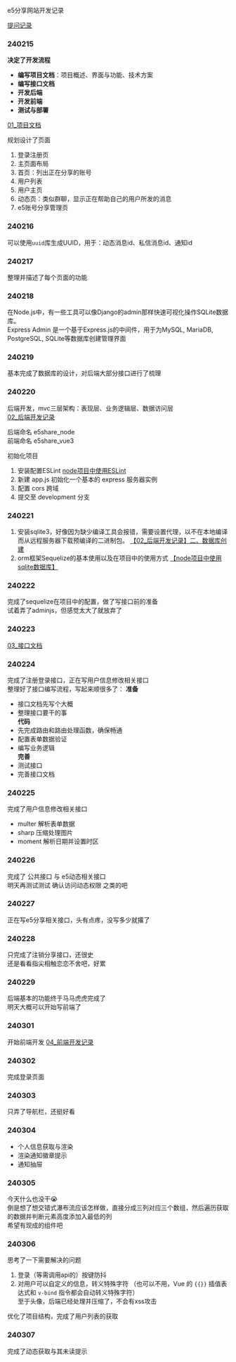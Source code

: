 e5分享网站开发记录

[提问记录](assets/提问记录.md)

### 240215
**决定了开发流程**
- **编写项目文档**：项目概述、界面与功能、技术方案
- **编写接口文档**
- **开发后端**
- **开发前端**
- **测试与部署**

[01_项目文档](01_项目文档.md)

规划设计了页面
1. 登录注册页
2. 主页面布局
3. 首页：列出正在分享的账号
4. 用户列表
5. 用户主页
6. 动态页：类似群聊，显示正在帮助自己的用户所发的消息
7. e5账号分享管理页


### 240216

可以使用`uuid`库生成UUID，用于：动态消息id、私信消息id、通知id


### 240217
整理并描述了每个页面的功能


### 240218
在Node.js中，有一些工具可以像Django的admin那样快速可视化操作SQLite数据库。  
Express Admin 是一个基于Express.js的中间件，用于为MySQL, MariaDB, PostgreSQL, SQLite等数据库创建管理界面


### 240219
基本完成了数据库的设计，对后端大部分接口进行了梳理


### 240220
后端开发，mvc三层架构：表现层、业务逻辑层、数据访问层  
[02_后端开发记录](02_后端开发记录.md)  

后端命名 e5share_node  
前端命名 e5share_vue3  

初始化项目
1. 安装配置ESLint [node项目中使用ESLint](笔记/node项目中使用ESLint.md)
2. 新建 app.js 初始化一个基本的 express 服务器实例
3. 配置 cors 跨域
4. 提交至 development 分支


### 240221
1. 安装sqlite3，好像因为缺少编译工具会报错，需要设置代理，以不在本地编译而从远程服务器下载预编译的二进制包。
    [【02_后端开发记录】二、数据库创建](02_后端开发记录.md#二、数据库创建)  
2. orm框架Sequelize的基本使用以及在项目中的使用方式
    [【node项目中使用sqlite数据库】](笔记/node项目中使用sqlite数据库.md#)


### 240222
完成了sequelize在项目中的配置，做了写接口前的准备  
试着弄了adminjs，但感觉太大了就放弃了


### 240223
[03_接口文档](03_接口文档.md)


### 240224
完成了注册登录接口，正在写用户信息修改相关接口  
整理好了接口编写流程，写起来顺很多了：
**准备**
- 接口文档先写个大概
- 整理接口要干的事  
**代码**
- 先完成路由和路由处理函数，确保畅通
- 配置表单数据验证
- 编写业务逻辑  
**完善**
- 测试接口
- 完善接口文档


### 240225
完成了用户信息修改相关接口
- multer 解析表单数据
- sharp 压缩处理图片
- moment 解析日期并设置时区

### 240226
完成了 公共接口 与 e5动态相关接口  
明天再测试测试 确认访问动态权限 之类的吧

### 240227
正在写e5分享相关接口，头有点疼，没写多少就撂了

### 240228
只完成了注销分享接口，还很史  
还是看看指尖相触恋恋不舍吧，好累

### 240229
后端基本的功能终于马马虎虎完成了  
明天大概可以开始写前端了

### 240301
开始前端开发
[04_前端开发记录](04_前端开发记录.md)

### 240302
完成登录页面

### 240303
只弄了导航栏，还挺好看

### 240304
- 个人信息获取与渲染
- 渲染通知徽章提示
- 通知抽屉

### 240305
今天什么也没干😭  
倒是想了想交错式瀑布流应该怎样做，直接分成三列对应三个数组，然后遍历获取的数据并判断元素高度添加入最低的列  
希望有现成的组件吧

### 240306
思考了一下需要解决的问题
1. 登录（等需调用api的）按键防抖
2. 对用户可以自定义的信息，转义特殊字符
    （也可以不用，Vue 的 `{{}}` 插值表达式和 `v-bind` 指令都会自动转义特殊字符）  
    至于头像，后端已经处理并压缩了，不会有xss攻击

优化了项目结构，完成了用户列表的获取

### 240307
完成了动态获取与其未读提示